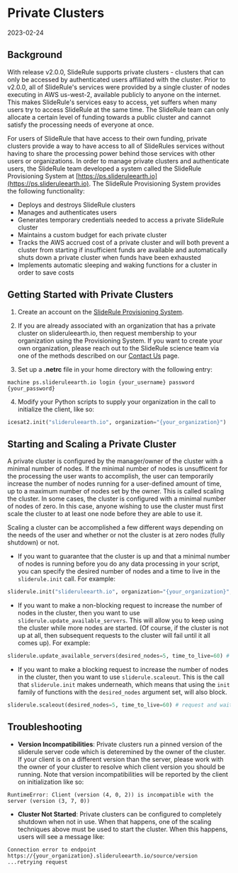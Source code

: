# Private Clusters

2023-02-24

## Background

With release v2.0.0, SlideRule supports private clusters - clusters that can only be accessed by authenticated users affiliated with the cluster.  Prior to v2.0.0, all of SlideRule's services were provided by a single cluster of nodes executing in AWS us-west-2, available publicly to anyone on the internet. This makes SlideRule's services easy to access, yet suffers when many users try to access SlideRule at the same time.  The SlideRule team can only allocate a certain level of funding towards a public cluster and cannot satisfy the processing needs of everyone at once.

For users of SlideRule that have access to their own funding, private clusters provide a way to have access to all of SlideRules services without having to share the processing power behind those services with other users or organizations.  In order to manage private clusters and authenticate users, the SlideRule team developed a system called the SlideRule Provisioning System at [https://ps.slideruleearth.io](https://ps.slideruleearth.io).  The SlideRule Provisioning System provides the following functionality:

* Deploys and destroys SlideRule clusters
* Manages and authenticates users
* Generates temporary credentials needed to access a private SlideRule cluster
* Maintains a custom budget for each private cluster
* Tracks the AWS accrued cost of a private cluster and will both prevent a cluster from starting if insufficient funds are available and automatically shuts down a private cluster when funds have been exhausted
* Implements automatic sleeping and waking functions for a cluster in order to save costs


## Getting Started with Private Clusters

1. Create an account on the [SlideRule Provisioning System](https://ps.slideruleearth.io).

2. If you are already associated with an organization that has a private cluster on slideruleearth.io, then request membership to your organization using the Provisioning System.  If you want to create your own organization, please reach out to the SlideRule science team via one of the methods described on our [Contact Us](https://slideruleearth.io/contact/) page.

3. Set up a __.netrc__ file in your home directory with the following entry:
```
machine ps.slideruleearth.io login {your_username} password {your_password}
```

4. Modify your Python scripts to supply your organization in the call to initialize the client, like so:
```Python
icesat2.init("slideruleearth.io", organization="{your_organization}")
```

## Starting and Scaling a Private Cluster

A private cluster is configured by the manager/owner of the cluster with a minimal number of nodes.  If the minimal number of nodes is unsufficent for the processing the user wants to accomplish, the user can temporarily increase the number of nodes running for a user-defined amount of time, up to a maximum number of nodes set by the owner.  This is called scaling the cluster.  In some cases, the cluster is configured with a minimal number of nodes of zero.  In this case, anyone wishing to use the cluster must first scale the cluster to at least one node before they are able to use it.

Scaling a cluster can be accomplished a few different ways depending on the needs of the user and whether or not the cluster is at zero nodes (fully shutdown) or not.
* If you want to guarantee that the cluster is up and that a minimal number of nodes is running before you do any data processing in your script, you can specify the desired number of nodes and a time to live in the `sliderule.init` call.  For example:
```Python
sliderule.init("slideruleearth.io", organization="{your_organization}", desired_nodes=5, time_to_live=60) # run 5 nodes for 60 minutes
```
* If you want to make a non-blocking request to increase the number of nodes in the cluster, then you want to use `sliderule.update_available_servers`.  This will allow you to keep using the cluster while more nodes are started.  (Of course, if the cluster is not up at all, then subsequent requests to the cluster will fail until it all comes up). For example:
```Python
sliderule.update_available_servers(desired_nodes=5, time_to_live=60) # kick off starting 5 nodes for 60 minutes
```
* If you want to make a blocking request to increase the number of nodes in the cluster, then you want to use `sliderule.scaleout`.  This is the call that `sliderule.init` makes underneath, which means that using the `init` family of functions with the `desired_nodes` argument set, will also block.
```Python
sliderule.scaleout(desired_nodes=5, time_to_live=60) # request and wait for 5 nodes for 60 minutes
```

## Troubleshooting

* **Version Incompatibilities**: Private clusters run a pinned version of the sliderule server code which is deteremined by the owner of the cluster.  If your client is on a different version than the server, please work with the owner of your cluster to resolve which client version you should be running.  Note that version incompatibilities will be reported by the client on initialization like so:
```
RuntimeError: Client (version (4, 0, 2)) is incompatible with the server (version (3, 7, 0))
```

* **Cluster Not Started**: Private clusters can be configured to completely shutdown when not in use.  When that happens, one of the scaling techniques above must be used to start the cluster.  When this happens, users will see a message like:
```
Connection error to endpoint https://{your_organization}.slideruleearth.io/source/version ...retrying request
```
